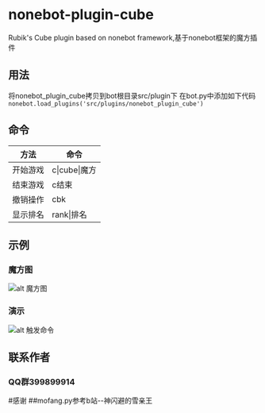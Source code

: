 # nonebot-plugin-cube
Rubik's Cube plugin based on nonebot framework,基于nonebot框架的魔方插件

## 用法
将nonebot_plugin_cube拷贝到bot根目录src/plugin下
在bot.py中添加如下代码
`nonebot.load_plugins('src/plugins/nonebot_plugin_cube')`

## 命令
|  方法  | 命令  |
|  ----  | ----  |
| 开始游戏  | c\|cube\|魔方 |
| 结束游戏  | c结束      |
| 撤销操作  | cbk       |
| 显示排名  | rank\|排名 | 

## 示例

### 魔方图
![alt 魔方图](https://gchat.qpic.cn/gchatpic_new/2743836019/3889899914-3136449246-D7B90CE8025E25E3BFEE608944EABFBF/0?term=3&amp)

### 演示
![alt 触发命令](https://gchat.qpic.cn/gchatpic_new/2743836019/3889899914-2341900208-6F234AD5548F682B0A2E1D5646C0C0F2/0?term=3&amp)

## 联系作者
### QQ群399899914

#感谢
##mofang.py参考b站--神闪避的雪亲王
